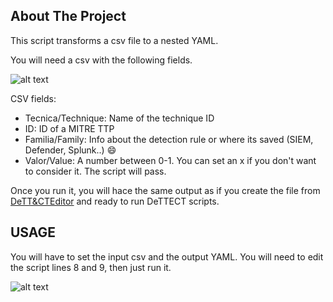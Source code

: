 
<!-- ABOUT THE PROJECT -->
## About The Project

This script transforms a csv file to a nested YAML.

You will need a csv with the following fields. 

![alt text](https://github.com/gonzalomarcos/Personal/EDRs/blob/master/csvMitre.PNG?raw=true)

CSV fields:
* Tecnica/Technique: Name of the technique ID
* ID: ID of a MITRE TTP
* Familia/Family: Info about the detection rule or where its saved (SIEM, Defender, Splunk..) :smile:
* Valor/Value: A number between 0-1. You can set an x if you don't want to consider it. The script will pass.

Once you run it, you will hace the same output as if you create the file from [DeTT&CTEditor](https://rabobank-cdc.github.io/dettect-editor/#/techniques) and ready to run DeTTECT scripts.


<!-- USAGE -->
## USAGE

You will have to set the input csv and the output YAML. You will need to edit the script lines 8 and 9, then just run it.

![alt text](https://github.com/gonzalomarcos/Personal/EDRs/blob/master/codeMitre.PNG?raw=true)

